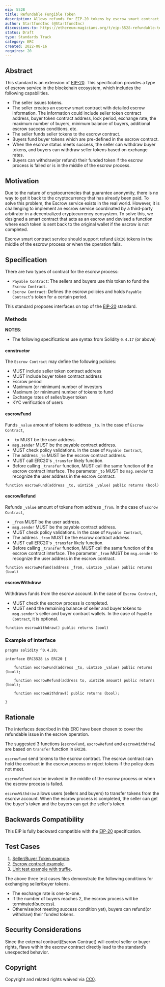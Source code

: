 ```yaml
---
eip: 5528
title: Refundable Fungible Token
description: Allows refunds for EIP-20 tokens by escrow smart contract
author: StartfundInc (@StartfundInc)
discussions-to: https://ethereum-magicians.org/t/eip-5528-refundable-token-standard/10494
status: Draft
type: Standards Track
category: ERC
created: 2022-08-16
requires: 20
---
```


## Abstract

This standard is an extension of [EIP-20](./eip-20.md). This specification provides a type of escrow service in the blockchain ecosystem, which includes the following capabilities.
- The seller issues tokens.
- The seller creates an escrow smart contract with detailed escrow information. The information could include seller token contract address, buyer token contract address,  lock period, exchange rate, the maximum number of buyers, minimum balance of buyers, additional escrow success conditions, etc.
- The seller funds seller tokens to the escrow contract.
- Buyers fund buyer tokens which are pre-defined in the escrow contract.
- When the escrow status meets success, the seller can withdraw buyer tokens, and buyers can withdraw seller tokens based on exchange rates.
- Buyers can withdraw(or refund) their funded token if the escrow process is failed or is in the middle of the escrow process.

## Motivation

Due to the nature of cryptocurrencies that guarantee anonymity, there is no way to get it back to the cryptocurrency that has already been paid.
To solve this problem, the Escrow service exists in the real world. However, it is challenging to implement an escrow service coordinated by a third-party arbitrator in a decentralized cryptocurrency ecosystem.  To solve this, we designed a smart contract that acts as an escrow and devised a function where each token is sent back to the original wallet if the escrow is not completed.

Escrow smart contract service should support refund `ERC20` tokens in the middle of the escrow process or when the operation fails.

## Specification

There are two types of contract for the escrow process:
- `Payable Contract`: The sellers and buyers use this token to fund the `Escrow Contract`.
- `Escrow Contract`: Defines the escrow policies and holds `Payable Contract`'s token for a certain period.

This standard proposes interfaces on top of the [EIP-20](./eip-20.md) standard.

### Methods

**NOTES**:
  - The following specifications use syntax from Solidity `0.4.17` (or above)
#### constructor
The `Escrow Contract` may define the following policies:
- MUST include seller token contract address
- MUST include buyer token contract address
- Escrow period
- Maximum (or minimum) number of investors
- Maximum (or minimum) number of tokens to fund
- Exchange rates of seller/buyer token
- KYC verification of users

#### escrowFund
Funds `_value` amount of tokens to address `_to`.
In the case of `Escrow Contract`,
 - `_to` MUST be the user address.
 - `msg.sender` MUST be the payable contract address.
 - MUST check policy validations.
In the case of `Payable Contract`,
  - The address `_to` MUST be the escrow contract address.
  - MUST call ERC20's `_transfer` likely function.
  - Before calling `_transfer` function, MUST call the same function of the escrow contract interface. The parameter `_to` MUST be `msg.sender` to recognize the user address in the escrow contract.
```
function escrowFund(address _to, uint256 _value) public returns (bool)
```

#### escrowRefund
Refunds `_value` amount of tokens from address `_from`.
In the case of `Escrow Contract`,
 - `_from` MUST be the user address.
 - `msg.sender` MUST be the payable contract address.
 - MUST check policy validations.
In the case of `Payable Contract`,
  - The address `_from` MUST be the escrow contract address.
  - MUST call ERC20's `_transfer` likely function.
  - Before calling `_transfer` function, MUST call the same function of the escrow contract interface. The parameter `_from` MUST be `msg.sender` to recognize the user address in the escrow contract.
```
function escrowRefund(address _from, uint256 _value) public returns (bool)
```

#### escrowWithdraw
Withdraws funds from the escrow account.
In the case of `Escrow Contract`,
 - MUST check the escrow process is completed.
 - MUST send the remaining balance of seller and buyer tokens to `msg.sender`'s seller and buyer contract wallets.
In the case of `Payable Contract`, it is optional.
```
function escrowWithdraw() public returns (bool)
```

### Example of interface

```solidity
pragma solidity ^0.4.20;

interface ERC5528 is ERC20 {

    function escrowFund(address _to, uint256 _value) public returns (bool);

    function escrowRefund(address to, uint256 amount) public returns (bool);

    function escrowWithdraw() public returns (bool);

}

```

## Rationale

The interfaces described in this ERC have been chosen to cover the refundable issue in the escrow operation.

The suggested 3 functions (`escrowFund`, `escrowRefund` and `escrowWithdraw`) are based on `transfer` function in `ERC20`.

`escrowFund` send tokens to the escrow contract. The escrow contract can hold the contract in the escrow process or reject tokens if the policy does not meet.

`escrowRefund` can be invoked in the middle of the escrow process or when the escrow process is failed.

`escrowWithdraw` allows users (sellers and buyers) to transfer tokens from the escrow account. When the escrow process is completed, the seller can get the buyer's token and the buyers can get the seller's token.

## Backwards Compatibility

This EIP is fully backward compatible with the [EIP-20](./eip-20.md) specification.

## Test Cases

1. [Seller/Buyer Token example](../assets/eip-5528/ERC20Mockup.sol).
2. [Escrow contract example](../assets/eip-5528/EscrowContractAccount.sol).
3. [Unit test example with truffle](../assets/eip-5528/truffule-test.js).

The above three test cases files demonstrate the following conditions for exchanging seller/buyer tokens.
- The exchange rate is one-to-one.
- If the number of buyers reaches 2, the escrow process will be terminated(success).
- Otherwise(not meeting success condition yet), buyers can refund(or withdraw) their funded tokens.

## Security Considerations

Since the external contract(Escrow Contract) will control seller or buyer rights, flaws within the escrow contract directly lead to the standard’s unexpected behavior.

## Copyright

Copyright and related rights waived via [CC0](../LICENSE.md).
